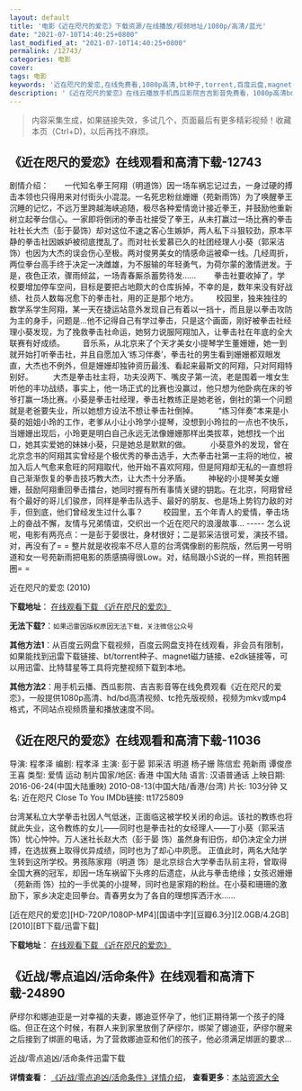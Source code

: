 ```yaml
---
layout: default
title: '电影《近在咫尺的爱恋》下载资源/在线播放/视频地址/1080p/高清/蓝光'
date: "2021-07-10T14:40:25+0800"
last_modified_at: "2021-07-10T14:40:25+0800"
permalink: /12743/
categories: 电影
cover:
tags: 电影
keywords: '近在咫尺的爱恋,在线免费看,1080p高清,bt种子,torrent,百度云盘,magnet,磁力链,迅雷下载资源'
description: '《近在咫尺的爱恋》在线云播放手机西瓜影院吉吉影音免费看，1080p高清bd/hd未删减完整版和tc抢先枪版，mkv/mp4格式，附带bt/torrent种子、magnet/磁力链、百度云盘、网盘资源迅雷下载链接'
---
```


>内容采集生成，如果链接失效，多试几个，页面最后有更多精彩视频！收藏本页（Ctrl+D)，以后再找不麻烦。


## 《近在咫尺的爱恋》在线观看和高清下载-12743

剧情介绍：　　一代知名拳王阿翔（明道饰）因一场车祸忘记过去，一身过硬的搏击本领也只得用来对付街头小混混。一名死忠粉丝姗姗（苑新雨饰）为了唤醒拳王沉睡的记忆，不远万里跨越海峡追随，极尽各种爱情诡计接近拳王，并鼓励他重新树立起拳台信心。一家即将倒闭的拳击社接受了拳王，从未打赢过一场比赛的拳击社社长大杰（彭于晏饰）却对这位不速之客心生嫉妒，两人私下斗狠较劲，原本平静的拳击社因嫉妒被彻底搅乱了。而对社长爱慕已久的社团经理人小葵（郭采洁饰）也因为大杰的误会伤心至极。两对俊男美女的情感命运被牵一线。几经周折，两位拳台高手终于决定一决雌雄，为不服输的年轻勇气，为荷尔蒙的激情迸发。于是，夜色正浓，骤雨倾盆，一场青春厮杀蓄势待发…… 　　拳击社要收掉了，学校要增加停车空间，目标是要把占地颇大的仓库拆掉，不幸的是，数年来没有好战绩、社员人数每况愈下的拳击社，用的正是那个地方。 　　校园里，独来独往的数学系学生阿翔，某一天在捷运站意外发现自己有着以一挡十，而且是以拳击攻防为主的身手，问题是…他不记得自己有学过拳击，只是这个画面，刚好被拳击社经理小葵发现，为了挽救拳击社命运，她努力说服阿翔加入，让拳击社在年底的全大联赛有好成绩。 　　音乐系，从北京来了个天才美女小提琴学生董姗姗，她一到就开始打听拳击社，并且自愿加入‘练习伴奏’，拳击社的男生看到姗姗都双眼发直，大杰也不例外，但是姗姗却独钟资历最浅、看起来最斯文的阿翔，只对阿翔特别好。  　　大杰是拳击社主将，功夫没两下、嘴皮子第一流，老是围着一堆女生听他的丰功战绩，事实上，他一场正式的比赛也没赢过，他只想为他卧病在床的爷爷打赢一场比赛。小葵是拳击社经理，拳击社教练正是她老爸，倒社的第一个问题就是老爸要失业，所以她想方设法不想让拳击社倒掉。  　　“练习伴奏”本来是小葵的姐姐小玲的工作，老爹从小让小玲学小提琴，没想到小玲拉的一点也不快乐，当姗姗出现后，小玲更是明白自己永远无法像姗姗那样出类拔萃，她想找一个出口，她其实爱她的妹妹小葵，只是她总是默默的做。  　　小葵意外的发现，曾在北京念书的阿翔其实曾经是个极优秀的拳击选手，大杰拳击社第一主将的地位，被加入后人气愈来愈旺的阿翔取代，他开始不喜欢阿翔，但是阿翔却无私的一直想将自己渐渐恢复的拳击技巧教大杰，让大杰十分矛盾。 　　神秘的小提琴美女姗姗，鼓励阿翔重回拳击擂台，她同时握有所有事情关键的钥匙。在北京，阿翔曾经有个最好的哥儿们骏彦，同样是拳击队选手、最好的朋友、也是场上势钧力敌的对手，但到底，他们曾经发生过什么事？  　　校园里，五个年青人的爱情，拳击场上的奋战不懈，友情与兄弟情谊，交织出一个近在咫尺的浪漫故事… ----- 怎么说呢，电影有两亮点：一是彭于晏很壮，身材很好；二是郭采洁很可爱，演技不错。对，再没有了= = 整片就是收视率不尽人意的台湾偶像剧的影院版，然后男一号明道和女一号苑新雨把电影的质感搞得很Low。对，结局跟小S说的一样，熊抱转圈圈= =


近在咫尺的爱恋 (2010)

**下载地址**： [在线观看下载 《近在咫尺的爱恋》](https://www.btbtdy.me/btdy/dy6579.html) 


**无法下载?**：`如果迅雷因版权原因无法下载，关注微信公众号 `

**其他方法1**：从百度云网盘下载视频，百度云网盘支持在线观看，非会员有限制，如果能找到迅雷下载链接、bt/torrent种子、magnet磁力链接、e2dk链接等，可以用迅雷、比特彗星等工具将完整视频下载到本地。

**其他方法2**：用手机云播、西瓜影院、吉吉影音等在线免费观看《近在咫尺的爱恋》，一般提供1080p高清、hd/bd高清视频、tc抢先版视频，视频为mkv或mp4格式，不同站点视频质量和播放速度不同。


## 《近在咫尺的爱恋》在线观看和高清下载-11036

导演: 程孝泽 编剧: 程孝泽 主演: 彭于晏 郭采洁 明道 杨子姗 陈信宏 苑新雨 谭俊彦 王喜 类型: 爱情 运动 制片国家/地区: 香港 中国大陆 语言: 汉语普通话 上映日期: 2016-06-24(中国大陆重映) 2010-08-13(中国大陆/香港/台湾) 片长: 103分钟 又名: 近在咫尺 Close To You IMDb链接: tt1725809

台湾某私立大学拳击社因人气低迷，正面临这被学校关闭的命运。该社的教练也将就此失业，这令教练的女儿——同时也是拳击社的女经理人——丁小葵（郭采洁 饰）忧心忡忡。万人迷社长赵大杰（彭于晏 饰）虽然身有旧伤，却仍决定全力拼搏，在选拔赛上取得优异成绩，同时也为了却心中夙愿。 正值此时，两名大陆学生转到这所学校。男孩陈家翔（明道 饰）是北京综合大学拳击队前主将，曾取得全国大赛的冠军，却因一场车祸留下头疼的后遗症，从此与拳击绝缘；女孩迟姗姗（苑新雨 饰）拉的一手优美的小提琴，同时也是家翔的粉丝。在小葵和珊珊的激励下，家乡决定走回拳台。青春男女为了各自的理想挥洒汗水……


[近在咫尺的爱恋][HD-720P/1080P-MP4][国语中字][豆瓣6.3分][2.0GB/4.2GB][2010][BT下载/迅雷下载]

**下载地址**： [在线观看下载 《近在咫尺的爱恋》](https://www.btdx8.com/torrent/close_to_you_2010.html) 


## 《近战/零点追凶/活命条件》在线观看和高清下载-24890

萨缪尔和娜迪亚是一对幸福的夫妻，娜迪亚怀孕了，他们正期待第一个孩子的降临。但正在这个时候，有群人来到家里放倒了萨缪尔，绑架了娜迪亚，萨缪尔醒来之后接到了绑匪的电话，为了营救娜迪亚和他们的孩子，他必须满足绑匪的要求&hellip;


近战/零点追凶/活命条件迅雷下载

**详情查看**： [《近战/零点追凶/活命条件》详情介绍](/movie/24890/)， **查看更多**：[本站资源大全](/movie/t/all/)

